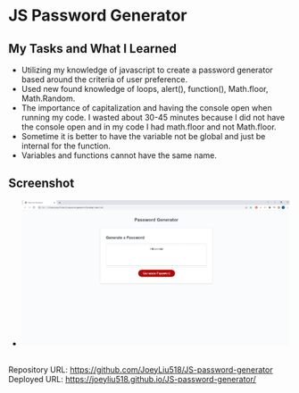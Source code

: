 # JS Password Generator

## My Tasks and What I Learned
- Utilizing my knowledge of javascript to create a password generator based around the criteria of user preference.
- Used new found knowledge of loops, alert(), function(), Math.floor, Math.Random.
- The importance of capitalization and having the console open when running my code. I wasted about 30-45 minutes because I did not have the console open and in my code I had math.floor and not Math.floor.
- Sometime it is better to have the variable not be global and just be internal for the function.
- Variables and functions cannot have the same name.

## Screenshot
- <img src="./Assets/Screenshot.png">

##
Repository URL: https://github.com/JoeyLiu518/JS-password-generator
Deployed URL: https://joeyliu518.github.io/JS-password-generator/

